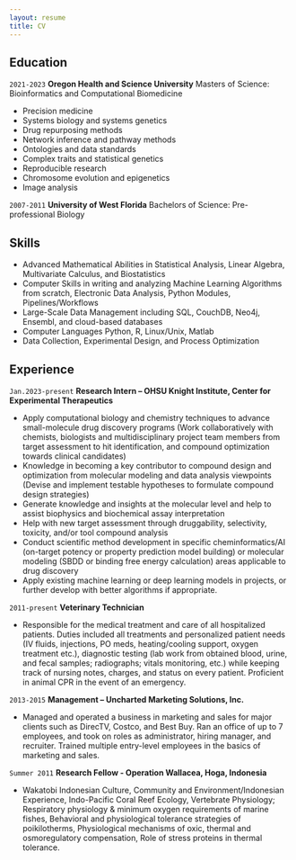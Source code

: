 ```yaml
---
layout: resume
title: CV
---
```



## Education
`2021-2023`
__Oregon Health and Science University__
Masters of Science: 
Bioinformatics and Computational Biomedicine

* Precision medicine
* Systems biology and systems genetics
* Drug repurposing methods
* Network inference and pathway methods
* Ontologies and data standards
* Complex traits and statistical genetics
*  Reproducible research
* Chromosome evolution and epigenetics
* Image analysis

`2007-2011`
__University of West Florida__
Bachelors of Science: 
Pre-professional Biology

## Skills
* Advanced Mathematical Abilities in Statistical Analysis, Linear Algebra, Multivariate Calculus, and Biostatistics
* Computer Skills in writing and analyzing Machine Learning Algorithms from scratch, Electronic Data Analysis, Python Modules, Pipelines/Workflows
* Large-Scale Data Management including SQL, CouchDB, Neo4j, Ensembl, and cloud-based databases
* Computer Languages Python, R, Linux/Unix, Matlab
* Data Collection, Experimental Design, and Process Optimization


## Experience

`Jan.2023-present`
__Research Intern – OHSU Knight Institute, Center for Experimental Therapeutics__
* Apply computational biology and chemistry techniques to advance small-molecule drug discovery programs (Work collaboratively with chemists, biologists and multidisciplinary project team members from target assessment to hit identification, and compound optimization towards clinical candidates)
* Knowledge in becoming a key contributor to compound design and optimization from molecular modeling and data analysis viewpoints (Devise and implement testable hypotheses to formulate compound design strategies)
* Generate knowledge and insights at the molecular level and help to assist biophysics and biochemical assay interpretation
* Help with new target assessment through druggability, selectivity, toxicity, and/or tool compound analysis
* Conduct scientific method development in specific cheminformatics/AI (on-target potency or property prediction model building) or molecular modeling (SBDD or binding free energy calculation) areas applicable to drug discovery
* Apply existing machine learning or deep learning models in projects, or further develop with better algorithms if appropriate.

`2011-present`
__Veterinary Technician__ 
* Responsible for the medical treatment and care of all hospitalized patients. Duties included all treatments and personalized patient needs (IV fluids, injections, PO meds, heating/cooling support, oxygen treatment etc.), diagnostic testing (lab work from obtained blood, urine, and fecal samples; radiographs; vitals monitoring, etc.) while keeping track of nursing notes, charges, and status on every patient. Proficient in animal CPR in the event of an emergency.

`2013-2015`
__Management – Uncharted Marketing Solutions, Inc.__ 
* Managed and operated a business in marketing and sales for major clients such as DirecTV, Costco, and Best Buy. Ran an office of up to 7 employees, and took on roles as administrator, hiring manager, and recruiter. Trained multiple entry-level employees in the basics of marketing and sales.

`Summer 2011`
__Research Fellow - Operation Wallacea, Hoga, Indonesia__
* Wakatobi Indonesian Culture, Community and Environment/Indonesian Experience, Indo-Pacific Coral Reef Ecology, Vertebrate Physiology; Respiratory physiology & minimum oxygen requirements of marine fishes, Behavioral and physiological tolerance strategies of poikilotherms, Physiological mechanisms of oxic, thermal and osmoregulatory compensation, Role of stress proteins in thermal tolerance.


<!-- ### Footer

Last updated: September 2023 -->


